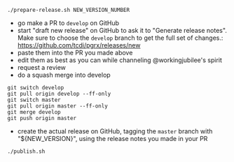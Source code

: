 ```shell
./prepare-release.sh NEW_VERSION_NUMBER
```

- go make a PR to `develop` on GitHub
- start "draft new release" on GitHub to ask it to "Generate release notes".  Make sure to choose the `develop` branch to get the full set of changes.: https://github.com/tcdi/pgrx/releases/new
- paste them into the PR you made above
- edit them as best as you can while channeling @workingjubilee's spirit
- request a review
- do a squash merge into develop

```shell
git switch develop
git pull origin develop --ff-only
git switch master
git pull origin master --ff-only
git merge develop
git push origin master
```

- create the actual release on GitHub, tagging the `master` branch with "${NEW_VERSION}", using the release notes you made in your PR

```shell
./publish.sh
```
